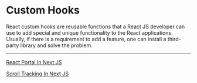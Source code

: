 # Custom Hooks

React custom hooks are reusable functions that a React JS developer can use to add special and unique functionality to the React applications. Usually, if there is a requirement to add a feature, one can install a third-party library and solve the problem.

---

[React Portal In Next JS](Custom%20Hooks%201b2aeacbb2998178ba29ee75495b09ed/React%20Portal%20In%20Next%20JS%201b2aeacbb299819baa8bf10b36100145.md)

[Scroll Tracking In Next JS](Custom%20Hooks%201b2aeacbb2998178ba29ee75495b09ed/Scroll%20Tracking%20In%20Next%20JS%201b2aeacbb29981b7ac42ddad58b685e4.md)